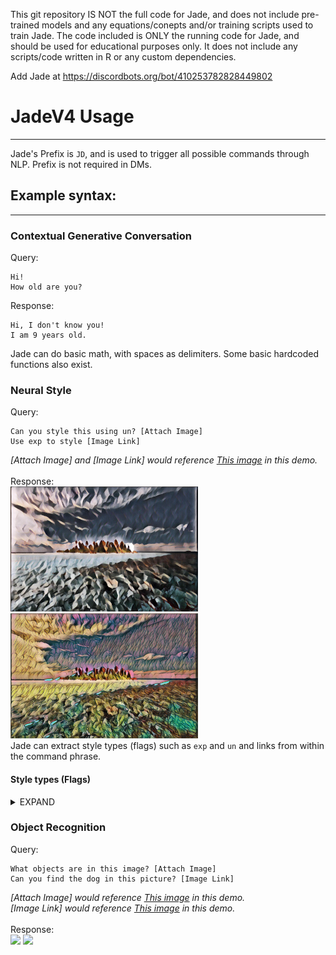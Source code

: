 This git repository IS NOT the full code for Jade, and does not include pre-trained models and any equations/conepts and/or training scripts used to train 
Jade. The code included is ONLY the running code for Jade, and should be used for educational purposes only. It does not include any scripts/code written in R or any custom dependencies.

Add Jade at https://discordbots.org/bot/410253782828449802

# JadeV4 Usage
--------
Jade's Prefix is `JD`, and is used to trigger all possible commands through NLP.
Prefix is not required in DMs.

## Example syntax:
--------

### Contextual Generative Conversation
Query:
```
Hi!
How old are you?
```
Response:
```
Hi, I don't know you!
I am 9 years old.
```
Jade can do basic math, with spaces as delimiters. Some basic hardcoded functions also exist.

### Neural Style
Query:
```
Can you style this using un? [Attach Image]
Use exp to style [Image Link]
```
*[Attach Image] and [Image Link] would reference [This image](https://github.com/JEF1056/JadeAI/blob/master/EXAMPLE/style_ex.jpg) in this demo.*
<br>
<br>
Response:
<br>
<img src = 'EXAMPLE/un_ex.jpg' height = '200px'></a>
<img src = 'EXAMPLE/exp_ex.jpg' height = '200px'></a>
<br>
Jade can extract style types (flags) such as `exp` and `un` and links from within the command phrase.

#### Style types (Flags)
<details><summary>EXPAND</summary>
<p>
  
Listed below are flags, in the format `FLAG ||| NAME OF STYLE IMAGE`. Left images are the original, Right images are styled by Jade.
```un ||| Udnie ```
<br>
<img src = 'EXAMPLE/style_ex.jpg' height = '200px'></a>
<img src = 'EXAMPLE/un_ex.jpg' height = '200px'></a>
<br>
```dk ||| Dark Paint```
<br>
<img src = 'EXAMPLE/style_ex.jpg' height = '200px'></a>
<img src = 'EXAMPLE/dk_ex.jpg' height = '200px'></a>
<br>
```en ||| Enviornment```
<br>
<img src = 'EXAMPLE/style_ex.jpg' height = '200px'></a>
<img src = 'EXAMPLE/env_ex.jpg' height = '200px'></a>
<br>
```rd||| Red```
<br>
<img src = 'EXAMPLE/style_ex.jpg' height = '200px'></a>
<img src = 'EXAMPLE/rd_ex.jpg' height = '200px'></a>
<br>
```lm ||| La Muse```
<br>
<img src = 'EXAMPLE/style_ex.jpg' height = '200px'></a>
<img src = 'EXAMPLE/lm_ex.jpg' height = '200px'></a>
<br>
```rp ||| Rainbow Princess```
<br>
<img src = 'EXAMPLE/style_ex.jpg' height = '200px'></a>
<img src = 'EXAMPLE/rp_ex.jpg' height = '200px'></a>
<br>
```sc ||| The Scream```
<br>
<img src = 'EXAMPLE/style_ex.jpg' height = '200px'></a>
<img src = 'EXAMPLE/sc_ex.jpg' height = '200px'></a>
<br>
```wr ||| Wreck (George Washington)```
<br>
<img src = 'EXAMPLE/style_ex.jpg' height = '200px'></a>
<img src = 'EXAMPLE/wr_ex.jpg' height = '200px'></a>
<br>
```wv ||| Wave```
<br>
<img src = 'EXAMPLE/style_ex.jpg' height = '200px'></a>
<img src = 'EXAMPLE/wv_ex.jpg' height = '200px'></a>
<br>
```exp ||| Experimental```
```WARNING: Most models in this folder are really... uh... weird```
<br>
<img src = 'EXAMPLE/style_ex.jpg' height = '200px'></a>
<img src = 'EXAMPLE/exp_ex.jpg' height = '200px'></a>
<br>

</p>
</details>

### Object Recognition
Query:
```
What objects are in this image? [Attach Image]
Can you find the dog in this picture? [Image Link]
```
*[Attach Image] would reference [This image](https://github.com/JEF1056/JadeAI/blob/master/EXAMPLE/obj_ex_d.jpg) in this demo.*
<br>
*[Image Link] would reference [This image](https://github.com/JEF1056/JadeAI/blob/master/EXAMPLE/obj_ex_fd.jpg) in this demo.*
<br>
<br>
Response:
<br>
<img src = 'EXAMPLE/d_ex.jpg' height = '200px'></a>
<img src = 'EXAMPLE/fd_ex.jpg' height = '200px'></a>
<br>

